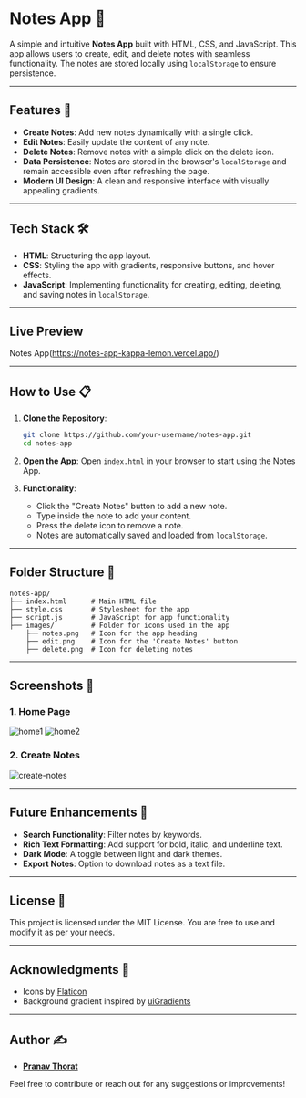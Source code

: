 # Notes App 📝

A simple and intuitive **Notes App** built with HTML, CSS, and JavaScript. This app allows users to create, edit, and delete notes with seamless functionality. The notes are stored locally using `localStorage` to ensure persistence.

---

## Features 🚀
- **Create Notes**: Add new notes dynamically with a single click.
- **Edit Notes**: Easily update the content of any note.
- **Delete Notes**: Remove notes with a simple click on the delete icon.
- **Data Persistence**: Notes are stored in the browser's `localStorage` and remain accessible even after refreshing the page.
- **Modern UI Design**: A clean and responsive interface with visually appealing gradients.

---

## Tech Stack 🛠️
- **HTML**: Structuring the app layout.
- **CSS**: Styling the app with gradients, responsive buttons, and hover effects.
- **JavaScript**: Implementing functionality for creating, editing, deleting, and saving notes in `localStorage`.

---

## Live Preview
Notes App(https://notes-app-kappa-lemon.vercel.app/)

---

## How to Use 📋
1. **Clone the Repository**:
   ```bash
   git clone https://github.com/your-username/notes-app.git
   cd notes-app
   ```

2. **Open the App**:
   Open `index.html` in your browser to start using the Notes App.

3. **Functionality**:
   - Click the "Create Notes" button to add a new note.
   - Type inside the note to add your content.
   - Press the delete icon to remove a note.
   - Notes are automatically saved and loaded from `localStorage`.

---

## Folder Structure 📁
```
notes-app/
├── index.html      # Main HTML file
├── style.css       # Stylesheet for the app
├── script.js       # JavaScript for app functionality
├── images/         # Folder for icons used in the app
    ├── notes.png   # Icon for the app heading
    ├── edit.png    # Icon for the 'Create Notes' button
    ├── delete.png  # Icon for deleting notes
```

---

## Screenshots 📸

### 1. Home Page
![home1](https://github.com/user-attachments/assets/9954d9b5-8ed4-4de1-85d8-9d638e5346ab)
![home2](https://github.com/user-attachments/assets/e3f73f9f-8f0c-4ec9-bea5-d8e2b51c0865)


### 2. Create Notes
![create-notes](https://github.com/user-attachments/assets/9ec831e4-f84c-4562-8e12-3f854dac97ce)


---

## Future Enhancements 🌟
- **Search Functionality**: Filter notes by keywords.
- **Rich Text Formatting**: Add support for bold, italic, and underline text.
- **Dark Mode**: A toggle between light and dark themes.
- **Export Notes**: Option to download notes as a text file.

---

## License 📜
This project is licensed under the MIT License. You are free to use and modify it as per your needs.

---

## Acknowledgments 💖
- Icons by [Flaticon](https://www.flaticon.com/)
- Background gradient inspired by [uiGradients](https://uigradients.com/)

---

## Author ✍️
- **[Pranav Thorat](https://github.com/PranavThorat1432)**

Feel free to contribute or reach out for any suggestions or improvements!



